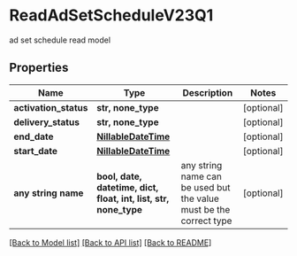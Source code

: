 # ReadAdSetScheduleV23Q1

ad set schedule read model

## Properties
Name | Type | Description | Notes
------------ | ------------- | ------------- | -------------
**activation_status** | **str, none_type** |  | [optional] 
**delivery_status** | **str, none_type** |  | [optional] 
**end_date** | [**NillableDateTime**](NillableDateTime.md) |  | [optional] 
**start_date** | [**NillableDateTime**](NillableDateTime.md) |  | [optional] 
**any string name** | **bool, date, datetime, dict, float, int, list, str, none_type** | any string name can be used but the value must be the correct type | [optional]

[[Back to Model list]](../README.md#documentation-for-models) [[Back to API list]](../README.md#documentation-for-api-endpoints) [[Back to README]](../README.md)


